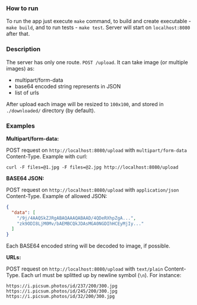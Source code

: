 ### How to run
To run the app just execute `make` command, to build and create executable - `make build`, and to run tests - `make test`.
Server will start on `localhost:8080` after that.
### Description
The server has only one route. `POST /upload`.
It can take image (or multiple images) as:
- multipart/form-data
- base64 encoded string represents in JSON
- list of urls

After upload each image will be resized to `100x100`, and stored in `./downloaded/` directory (by default).
### Examples
**Multipart/form-data:**

POST request on `http://localhost:8080/upload` with `multipart/form-data` Content-Type.
Example with curl:
```shell script
curl -F files=@1.jpg -F files=@2.jpg http://localhost:8080/upload
```

**BASE64 JSON:**

POST request on `http://localhost:8080/upload` with `application/json` Content-Type.
Example of allowed JSON:
```json
{
  "data": [
    "/9j/4AAQSkZJRgABAQAAAQABAAD/4QDeRXhpZgA...",
    "zk9ODI8LjM0Mv/bAEMBCQkJDAsMGA0NGDIhHCEyMjIy..."
  ]
}
```
Each BASE64 encoded string will be decoded to image, if possible.

**URLs:**

POST request on `http://localhost:8080/upload` with `text/plain` Content-Type.
Each url must be splitted up by newline symbol (`\n`).
For instance:
```text
https://i.picsum.photos/id/237/200/300.jpg
https://i.picsum.photos/id/245/200/300.jpg
https://i.picsum.photos/id/32/200/300.jpg
```

